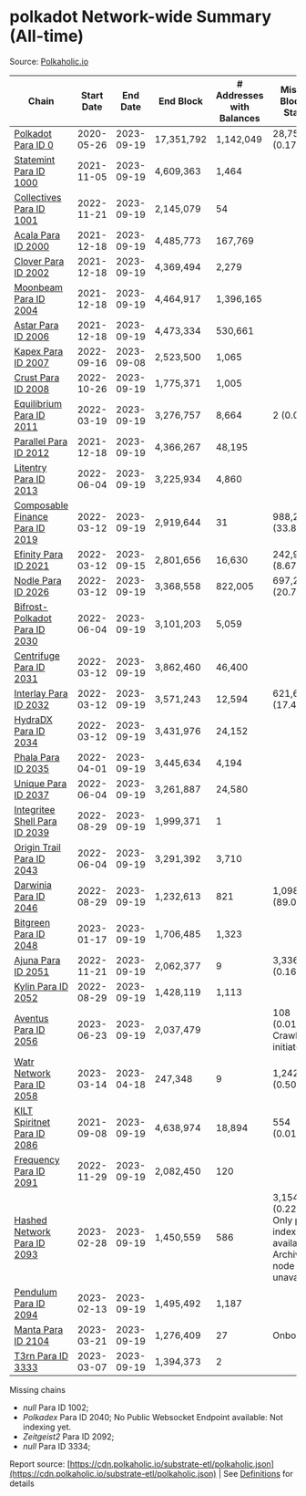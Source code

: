 # polkadot Network-wide Summary (All-time)

Source: [Polkaholic.io](https://polkaholic.io)


| Chain            | Start Date | End Date | End Block | # Addresses with Balances | Missing Blocks / Status |
| ---------------- | ---------- | ---------| --------- | ------------------------- | ----------------------- |
| [Polkadot Para ID 0](/polkadot/0-polkadot) | 2020-05-26 | 2023-09-19 | 17,351,792 |  1,142,049 | 28,752 (0.17%)  |
| [Statemint Para ID 1000](/polkadot/1000-statemint) | 2021-11-05 | 2023-09-19 | 4,609,363 |  1,464 |    |
| [Collectives Para ID 1001](/polkadot/1001-collectives) | 2022-11-21 | 2023-09-19 | 2,145,079 |  54 |    |
| [Acala Para ID 2000](/polkadot/2000-acala) | 2021-12-18 | 2023-09-19 | 4,485,773 |  167,769 |    |
| [Clover Para ID 2002](/polkadot/2002-clover) | 2021-12-18 | 2023-09-19 | 4,369,494 |  2,279 |    |
| [Moonbeam Para ID 2004](/polkadot/2004-moonbeam) | 2021-12-18 | 2023-09-19 | 4,464,917 |  1,396,165 |    |
| [Astar Para ID 2006](/polkadot/2006-astar) | 2021-12-18 | 2023-09-19 | 4,473,334 |  530,661 |    |
| [Kapex Para ID 2007](/polkadot/2007-kapex) | 2022-09-16 | 2023-09-08 | 2,523,500 |  1,065 |    |
| [Crust Para ID 2008](/polkadot/2008-crust) | 2022-10-26 | 2023-09-19 | 1,775,371 |  1,005 |    |
| [Equilibrium Para ID 2011](/polkadot/2011-equilibrium) | 2022-03-19 | 2023-09-19 | 3,276,757 |  8,664 | 2 (0.00%)  |
| [Parallel Para ID 2012](/polkadot/2012-parallel) | 2021-12-18 | 2023-09-19 | 4,366,267 |  48,195 |    |
| [Litentry Para ID 2013](/polkadot/2013-litentry) | 2022-06-04 | 2023-09-19 | 3,225,934 |  4,860 |    |
| [Composable Finance Para ID 2019](/polkadot/2019-composable) | 2022-03-12 | 2023-09-19 | 2,919,644 |  31 | 988,228 (33.85%)  |
| [Efinity Para ID 2021](/polkadot/2021-efinity) | 2022-03-12 | 2023-09-15 | 2,801,656 |  16,630 | 242,949 (8.67%)  |
| [Nodle Para ID 2026](/polkadot/2026-nodle) | 2022-03-12 | 2023-09-19 | 3,368,558 |  822,005 | 697,249 (20.70%)  |
| [Bifrost-Polkadot Para ID 2030](/polkadot/2030-bifrost-dot) | 2022-06-04 | 2023-09-19 | 3,101,203 |  5,059 |    |
| [Centrifuge Para ID 2031](/polkadot/2031-centrifuge) | 2022-03-12 | 2023-09-19 | 3,862,460 |  46,400 |    |
| [Interlay Para ID 2032](/polkadot/2032-interlay) | 2022-03-12 | 2023-09-19 | 3,571,243 |  12,594 | 621,626 (17.41%)  |
| [HydraDX Para ID 2034](/polkadot/2034-hydradx) | 2022-03-12 | 2023-09-19 | 3,431,976 |  24,152 |    |
| [Phala Para ID 2035](/polkadot/2035-phala) | 2022-04-01 | 2023-09-19 | 3,445,634 |  4,194 |    |
| [Unique Para ID 2037](/polkadot/2037-unique) | 2022-06-04 | 2023-09-19 | 3,261,887 |  24,580 |    |
| [Integritee Shell Para ID 2039](/polkadot/2039-integritee-shell) | 2022-08-29 | 2023-09-19 | 1,999,371 |  1 |    |
| [Origin Trail Para ID 2043](/polkadot/2043-origintrail) | 2022-06-04 | 2023-09-19 | 3,291,392 |  3,710 |    |
| [Darwinia Para ID 2046](/polkadot/2046-darwinia) | 2022-08-29 | 2023-09-19 | 1,232,613 |  821 | 1,098,047 (89.08%)  |
| [Bitgreen Para ID 2048](/polkadot/2048-bitgreen) | 2023-01-17 | 2023-09-19 | 1,706,485 |  1,323 |    |
| [Ajuna Para ID 2051](/polkadot/2051-ajuna) | 2022-11-21 | 2023-09-19 | 2,062,377 |  9 | 3,336 (0.16%)  |
| [Kylin Para ID 2052](/polkadot/2052-kylin) | 2022-08-29 | 2023-09-19 | 1,428,119 |  1,113 |    |
| [Aventus Para ID 2056](/polkadot/2056-aventus) | 2023-06-23 | 2023-09-19 | 2,037,479 |   | 108 (0.01%) Crawling initiated |
| [Watr Network Para ID 2058](/polkadot/2058-watr) | 2023-03-14 | 2023-04-18 | 247,348 |  9 | 1,242 (0.50%)  |
| [KILT Spiritnet Para ID 2086](/polkadot/2086-kilt) | 2021-09-08 | 2023-09-19 | 4,638,974 |  18,894 | 554 (0.01%)  |
| [Frequency Para ID 2091](/polkadot/2091-frequency) | 2022-11-29 | 2023-09-19 | 2,082,450 |  120 |    |
| [Hashed Network Para ID 2093](/polkadot/2093-hashed) | 2023-02-28 | 2023-09-19 | 1,450,559 |  586 | 3,154 (0.22%) Only partial index available: Archive node unavailable |
| [Pendulum Para ID 2094](/polkadot/2094-pendulum) | 2023-02-13 | 2023-09-19 | 1,495,492 |  1,187 |    |
| [Manta Para ID 2104](/polkadot/2104-manta) | 2023-03-21 | 2023-09-19 | 1,276,409 |  27 |   Onboarding |
| [T3rn Para ID 3333](/polkadot/3333-t3rn) | 2023-03-07 | 2023-09-19 | 1,394,373 |  2 |    |

Missing chains


* *null* Para ID 1002; 
* *Polkadex* Para ID 2040; No Public Websocket Endpoint available: Not indexing yet.
* *Zeitgeist2* Para ID 2092; 
* *null* Para ID 3334; 

Report source: [https://cdn.polkaholic.io/substrate-etl/polkaholic.json](https://cdn.polkaholic.io/substrate-etl/polkaholic.json) | See [Definitions](/DEFINITIONS.md) for details
